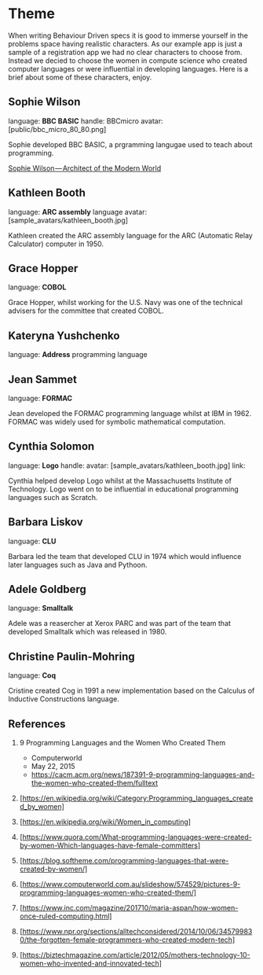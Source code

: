 # Theme

When writing Behaviour Driven specs it is good to immerse yourself in the problems space
having realistic characters. As our example app is just a sample of a registration app we
had no clear characters to choose from. Instead we decied to choose the women in compute
science who created computer languages or were influential in developing languages. Here
is a brief about some of these characters, enjoy.

## Sophie Wilson

language: **BBC BASIC**
handle: BBCmicro
avatar: [public/bbc_micro_80_80.png]

Sophie developed BBC BASIC, a prgramming langugae used to teach about programming.

[Sophie Wilson — Architect of the Modern World](https://medium.com/a-computer-of-ones-own/sophie-wilson-architect-of-the-modern-world-5d538af7eac7)

## Kathleen Booth

language: **ARC assembly** language
avatar: [sample_avatars/kathleen_booth.jpg]

Kathleen created the ARC assembly language for the ARC (Automatic Relay Calculator) computer
in 1950.

## Grace Hopper

language: **COBOL**

Grace Hopper, whilst working for the U.S. Navy was one of the technical advisers for the
committee that created COBOL.

## Kateryna Yushchenko

language: **Address** programming language

## Jean Sammet

language: **FORMAC**

Jean developed the FORMAC programming language whilst at IBM in 1962. FORMAC was widely
used for symbolic mathematical computation.

## Cynthia Solomon

language: **Logo**
handle:
avatar: [sample_avatars/kathleen_booth.jpg]
link:

Cynthia helped develop Logo whilst at the Massachusetts Institute of Technology. Logo
went on to be influential in educational programming languages such as Scratch.

## Barbara Liskov

language: **CLU**

Barbara led the team that developed CLU in 1974 which would influence later languages
such as Java and Pythoon.

## Adele Goldberg

language: **Smalltalk**

Adele was a reasercher at Xerox PARC and was part of the team that developed Smalltalk
which was released in 1980.

## Christine Paulin-Mohring

language: **Coq**

Cristine created Cog in 1991 a new implementation based on the Calculus of Inductive
Constructions language.

## References

1. 9 Programming Languages and the Women Who Created Them

   - Computerworld
   - May 22, 2015
   - https://cacm.acm.org/news/187391-9-programming-languages-and-the-women-who-created-them/fulltext

1. [https://en.wikipedia.org/wiki/Category:Programming_languages_created_by_women]

1. [https://en.wikipedia.org/wiki/Women_in_computing]

1. [https://www.quora.com/What-programming-languages-were-created-by-women-Which-languages-have-female-committers]

1. [https://blog.softheme.com/programming-languages-that-were-created-by-women/]

1. [https://www.computerworld.com.au/slideshow/574529/pictures-9-programming-languages-women-who-created-them/]

1. [https://www.inc.com/magazine/201710/maria-aspan/how-women-once-ruled-computing.html]

1. [https://www.npr.org/sections/alltechconsidered/2014/10/06/345799830/the-forgotten-female-programmers-who-created-modern-tech]

1. [https://biztechmagazine.com/article/2012/05/mothers-technology-10-women-who-invented-and-innovated-tech]
